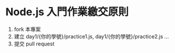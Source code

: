 # Node.js 入門作業繳交原則

1. fork 本專案
2. 建立 day1/{你的學號}/practice1.js, day1/{你的學號}/practice2.js ...
3. 提交 pull request